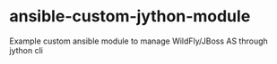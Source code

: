 # ansible-custom-jython-module
Example custom ansible module to manage WildFly/JBoss AS through jython cli
